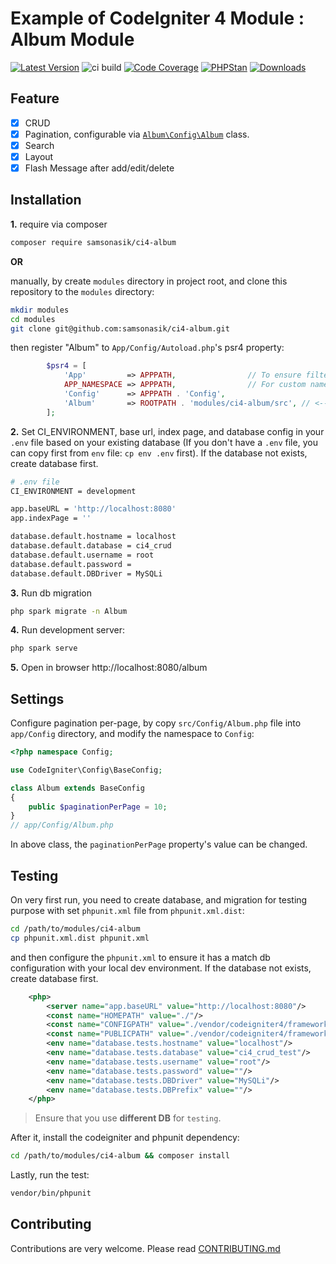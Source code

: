 Example of CodeIgniter 4 Module : Album Module
==============================================

[![Latest Version](https://img.shields.io/github/release/samsonasik/ci4-album.svg?style=flat-square)](https://github.com/samsonasik/ci4-album/releases)
![ci build](https://github.com/samsonasik/ci4-album/workflows/ci%20build/badge.svg)
[![Code Coverage](https://codecov.io/gh/samsonasik/ci4-album/branch/master/graph/badge.svg)](https://codecov.io/gh/samsonasik/ci4-album)
[![PHPStan](https://img.shields.io/badge/style-level%20max-brightgreen.svg?style=flat-square&label=phpstan)](https://github.com/phpstan/phpstan)
[![Downloads](https://poser.pugx.org/samsonasik/ci4-album/downloads)](https://packagist.org/packages/samsonasik/ci4-album)

Feature
-------

- [x] CRUD
- [x] Pagination, configurable via [`Album\Config\Album`](#settings) class.
- [x] Search
- [x] Layout
- [x] Flash Message after add/edit/delete

Installation
------------

**1.** require via composer

```bash
composer require samsonasik/ci4-album
```

**OR**

manually, by create `modules` directory in project root, and clone this repository to the `modules` directory:

```bash
mkdir modules
cd modules
git clone git@github.com:samsonasik/ci4-album.git
```

then register "Album" to `App/Config/Autoload.php`'s psr4 property:

```php
		$psr4 = [
			'App'         => APPPATH,                // To ensure filters, etc still found,
			APP_NAMESPACE => APPPATH,                // For custom namespace
			'Config'      => APPPATH . 'Config',
			'Album'       => ROOTPATH . 'modules/ci4-album/src', // <-- add this line
		];
```

**2.** Set CI_ENVIRONMENT, base url, index page, and database config in your `.env` file based on your existing database (If you don't have a `.env` file, you can copy first from `env` file: `cp env .env` first). If the database not exists, create database first.

```bash
# .env file
CI_ENVIRONMENT = development

app.baseURL = 'http://localhost:8080'
app.indexPage = ''

database.default.hostname = localhost
database.default.database = ci4_crud
database.default.username = root
database.default.password =
database.default.DBDriver = MySQLi
```

**3.** Run db migration

```bash
php spark migrate -n Album
```

**4.** Run development server:

```bash
php spark serve
```

**5.** Open in browser http://localhost:8080/album

Settings
--------

Configure pagination per-page, by copy `src/Config/Album.php` file into `app/Config` directory, and modify the namespace to `Config`:

```php
<?php namespace Config;

use CodeIgniter\Config\BaseConfig;

class Album extends BaseConfig
{
    public $paginationPerPage = 10;
}
// app/Config/Album.php
```

In above class, the `paginationPerPage` property's value can be changed.

Testing
-------

On very first run, you need to create database, and migration for testing purpose with set `phpunit.xml` file from `phpunit.xml.dist`:

```bash
cd /path/to/modules/ci4-album
cp phpunit.xml.dist phpunit.xml
```

and then configure the `phpunit.xml` to ensure it has a match db configuration with your local dev environment.  If the database not exists, create database first.

```xml
	<php>
		<server name="app.baseURL" value="http://localhost:8080"/>
		<const name="HOMEPATH" value="./"/>
		<const name="CONFIGPATH" value="./vendor/codeigniter4/framework/app/Config/"/>
		<const name="PUBLICPATH" value="./vendor/codeigniter4/framework/public/"/>
		<env name="database.tests.hostname" value="localhost"/>
		<env name="database.tests.database" value="ci4_crud_test"/>
		<env name="database.tests.username" value="root"/>
		<env name="database.tests.password" value=""/>
		<env name="database.tests.DBDriver" value="MySQLi"/>
		<env name="database.tests.DBPrefix" value=""/>
	</php>
```

> Ensure that you use **different DB** for `testing`.


After it, install the codeigniter and phpunit dependency:

```bash
cd /path/to/modules/ci4-album && composer install
```

Lastly, run the test:

```bash
vendor/bin/phpunit
````

Contributing
------------
Contributions are very welcome. Please read [CONTRIBUTING.md](https://github.com/samsonasik/ci4-album/blob/master/CONTRIBUTING.md)

